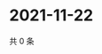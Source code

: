 # 2021-11-22

共 0 条

<!-- BEGIN WEIBO -->
<!-- 最后更新时间 Mon Nov 22 2021 15:09:20 GMT+0800 (China Standard Time) -->

<!-- END WEIBO -->

